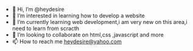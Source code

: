 - 👋 Hi, I’m @heydesire
- 👀 I’m interested in learning how to develop a website
- 🌱 I’m currently learning web development,i am very new on this area,i need to learn from scracth
- 💞️ I’m looking to collaborate on html,css ,javascript and more
- 📫 How to reach me heydesire@yahoo.com

<!---
heydesire/heydesire is a ✨ special ✨ repository because its `README.md` (this file) appears on your GitHub profile.
You can click the Preview link to take a look at your changes.
--->

